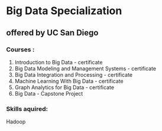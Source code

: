 
# Big Data Specialization

## offered by UC San Diego

### Courses :

  1. Introduction to Big Data - certificate
  2. Big Data Modeling and Management Systems - certificate
  3. Big Data Integration and Processing - certificate
  4. Machine Learning With Big Data - certificate
  5. Graph Analytics for Big Data - certificate
  6. Big Data - Capstone Project 
  
  
  
### Skills aquired:

  Hadoop
